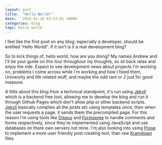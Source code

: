 ```yaml
---
layout: post
title:  "Hello World!"
date:   2016-01-28 03:57:01 +0000
categories: blog
tags: hello world
---
```


I feel like the first post on any blog, especially a developer, should be entitled 'Hello World!'. If it isn't is it a real development blog?

So to kick things of, hello world, how are you doing? My names Andrew and I'll be your guide on this tour throughout my thoughts, so sit back relax and enjoy the ride. Expect to see development news about projects I'm working on, problems I come across while I'm working and how I fixed them, University and life related stuff, and maybe the odd rant or 2 just for good measure.

A little about this blog from a technical standpoint, it's run using [Jekyll](http://jekyllrb.com/) which is a backend free tool, allowing me to develop the blog and run it through Github Pages which don't allow php or other backend scripts. [Jekyll](http://jekyllrb.com/) basically compiles all the posts etc using templates once, then when the user requests a page, it sends them the precompiled page. For this reason I'm using tools like [Disqus](https://disqus.com/) and [Formspree](http://formspree.io/) to handle comments and forms respectively, since they're implemented using JavaScipt and use databases on there own servers not mine. I'm also looking into using [Prose](http://prose.io/) to implement a more user friendly post creating tool, than raw [Kramdown](http://kramdown.gettalong.org/) files.
